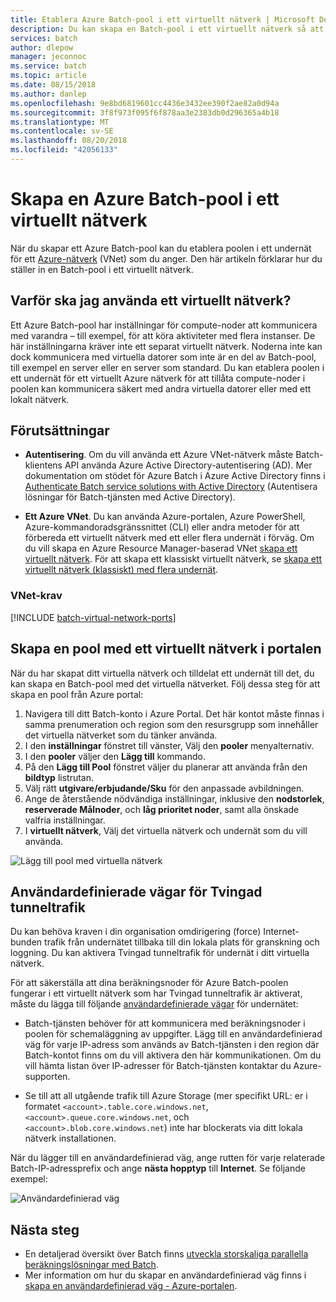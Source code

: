 ```yaml
---
title: Etablera Azure Batch-pool i ett virtuellt nätverk | Microsoft Docs
description: Du kan skapa en Batch-pool i ett virtuellt nätverk så att beräkningsnoder kan kommunicera säkert med andra virtuella datorer i nätverket, till exempel en filserver.
services: batch
author: dlepow
manager: jeconnoc
ms.service: batch
ms.topic: article
ms.date: 08/15/2018
ms.author: danlep
ms.openlocfilehash: 9e8bd6819601cc4436e3432ee390f2ae82a0d94a
ms.sourcegitcommit: 3f8f973f095f6f878aa3e2383db0d296365a4b18
ms.translationtype: MT
ms.contentlocale: sv-SE
ms.lasthandoff: 08/20/2018
ms.locfileid: "42056133"
---
```

# <a name="create-an-azure-batch-pool-in-a-virtual-network"></a>Skapa en Azure Batch-pool i ett virtuellt nätverk


När du skapar ett Azure Batch-pool kan du etablera poolen i ett undernät för ett [Azure-nätverk](../virtual-network/virtual-networks-overview.md) (VNet) som du anger. Den här artikeln förklarar hur du ställer in en Batch-pool i ett virtuellt nätverk. 



## <a name="why-use-a-vnet"></a>Varför ska jag använda ett virtuellt nätverk?


Ett Azure Batch-pool har inställningar för compute-noder att kommunicera med varandra – till exempel, för att köra aktiviteter med flera instanser. De här inställningarna kräver inte ett separat virtuellt nätverk. Noderna inte kan dock kommunicera med virtuella datorer som inte är en del av Batch-pool, till exempel en server eller en server som standard. Du kan etablera poolen i ett undernät för ett virtuellt Azure nätverk för att tillåta compute-noder i poolen kan kommunicera säkert med andra virtuella datorer eller med ett lokalt nätverk. 



## <a name="prerequisites"></a>Förutsättningar

* **Autentisering**. Om du vill använda ett Azure VNet-nätverk måste Batch-klientens API använda Azure Active Directory-autentisering (AD). Mer dokumentation om stödet för Azure Batch i Azure Active Directory finns i [Authenticate Batch service solutions with Active Directory](batch-aad-auth.md) (Autentisera lösningar för Batch-tjänsten med Active Directory). 

* **Ett Azure VNet**. Du kan använda Azure-portalen, Azure PowerShell, Azure-kommandoradsgränssnittet (CLI) eller andra metoder för att förbereda ett virtuellt nätverk med ett eller flera undernät i förväg. Om du vill skapa en Azure Resource Manager-baserad VNet [skapa ett virtuellt nätverk](../virtual-network/manage-virtual-network.md#create-a-virtual-network). För att skapa ett klassiskt virtuellt nätverk, se [skapa ett virtuellt nätverk (klassiskt) med flera undernät](../virtual-network/create-virtual-network-classic.md).

### <a name="vnet-requirements"></a>VNet-krav
[!INCLUDE [batch-virtual-network-ports](../../includes/batch-virtual-network-ports.md)]
    
## <a name="create-a-pool-with-a-vnet-in-the-portal"></a>Skapa en pool med ett virtuellt nätverk i portalen

När du har skapat ditt virtuella nätverk och tilldelat ett undernät till det, du kan skapa en Batch-pool med det virtuella nätverket. Följ dessa steg för att skapa en pool från Azure portal: 



1. Navigera till ditt Batch-konto i Azure Portal. Det här kontot måste finnas i samma prenumeration och region som den resursgrupp som innehåller det virtuella nätverket som du tänker använda. 
2. I den **inställningar** fönstret till vänster, Välj den **pooler** menyalternativ.
3. I den **pooler** väljer den **Lägg till** kommando.
4. På den **Lägg till Pool** fönstret väljer du planerar att använda från den **bildtyp** listrutan. 
5. Välj rätt **utgivare/erbjudande/Sku** för den anpassade avbildningen.
6. Ange de återstående nödvändiga inställningar, inklusive den **nodstorlek**, **reserverade Målnoder**, och **låg prioritet noder**, samt alla önskade valfria inställningar.
7. I **virtuellt nätverk**, Välj det virtuella nätverk och undernät som du vill använda.
  
  ![Lägg till pool med virtuella nätverk](./media/batch-virtual-network/add-vnet-pool.png)

## <a name="user-defined-routes-for-forced-tunneling"></a>Användardefinierade vägar för Tvingad tunneltrafik

Du kan behöva kraven i din organisation omdirigering (force) Internet-bunden trafik från undernätet tillbaka till din lokala plats för granskning och loggning. Du kan aktivera Tvingad tunneltrafik för undernät i ditt virtuella nätverk. 

För att säkerställa att dina beräkningsnoder för Azure Batch-poolen fungerar i ett virtuellt nätverk som har Tvingad tunneltrafik är aktiverat, måste du lägga till följande [användardefinierade vägar](../virtual-network/virtual-networks-udr-overview.md) för undernätet:

* Batch-tjänsten behöver för att kommunicera med beräkningsnoder i poolen för schemaläggning av uppgifter. Lägg till en användardefinierad väg för varje IP-adress som används av Batch-tjänsten i den region där Batch-kontot finns om du vill aktivera den här kommunikationen. Om du vill hämta listan över IP-adresser för Batch-tjänsten kontaktar du Azure-supporten.

* Se till att all utgående trafik till Azure Storage (mer specifikt URL: er i formatet `<account>.table.core.windows.net`, `<account>.queue.core.windows.net`, och `<account>.blob.core.windows.net`) inte har blockerats via ditt lokala nätverk installationen.

När du lägger till en användardefinierad väg, ange rutten för varje relaterade Batch-IP-adressprefix och ange **nästa hopptyp** till **Internet**. Se följande exempel:

![Användardefinierad väg](./media/batch-virtual-network/user-defined-route.png)

## <a name="next-steps"></a>Nästa steg

- En detaljerad översikt över Batch finns [utveckla storskaliga parallella beräkningslösningar med Batch](batch-api-basics.md).
- Mer information om hur du skapar en användardefinierad väg finns i [skapa en användardefinierad väg - Azure-portalen](../virtual-network/tutorial-create-route-table-portal.md).
